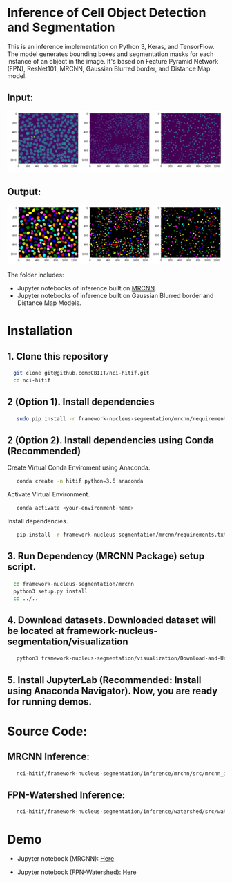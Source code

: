 # Inference of Cell Object Detection and Segmentation
This is an inference implementation on Python 3, Keras, and TensorFlow. The model generates bounding boxes and segmentation masks for each instance of an object in the image. It's based on Feature Pyramid Network (FPN), ResNet101, MRCNN, Gaussian Blurred border, and Distance Map model.

## Input:
![](assets/sample1.png)
## Output:
![](assets/sample2.png)

The folder includes:
* Jupyter notebooks of inference built on [MRCNN](https://arxiv.org/abs/1703.06870).
* Jupyter notebooks of inference built on Gaussian Blurred border and Distance Map Models.

# Installation
## 1. Clone this repository
```bash
  git clone git@github.com:CBIIT/nci-hitif.git
  cd nci-hitif
   ```
## 2 (Option 1). Install dependencies
```bash
   sudo pip install -r framework-nucleus-segmentation/mrcnn/requirements.txt
   ```
## 2 (Option 2). Install dependencies using Conda (Recommended)
Create Virtual Conda Enviroment using Anaconda.
```bash
   conda create -n hitif python=3.6 anaconda
   ```
Activate Virtual Environment.
```bash
   conda activate <your-environment-name>
   ```
 Install dependencies.
```bash
   pip install -r framework-nucleus-segmentation/mrcnn/requirements.txt
   ```

## 3. Run Dependency (MRCNN Package) setup script.
```bash
  cd framework-nucleus-segmentation/mrcnn
  python3 setup.py install
  cd ../..
   ```
## 4. Download datasets. Downloaded dataset will be located at **framework-nucleus-segmentation/visualization**
```bash
   python3 framework-nucleus-segmentation/visualization/Download-and-Unzip.py
   ```
## 5. Install JupyterLab (Recommended: Install using Anaconda Navigator). Now, you are ready for running demos.

# Source Code:
## MRCNN Inference:
```bash
   nci-hitif/framework-nucleus-segmentation/inference/mrcnn/src/mrcnn_infer.py
   ```
## FPN-Watershed Inference:
```bash
   nci-hitif/framework-nucleus-segmentation/inference/watershed/src/watershed_infer.py
   ```


# Demo
* Jupyter notebook (MRCNN): [Here](https://github.com/CBIIT/nci-hitif/blob/master/framework-nucleus-segmentation/inference/mrcnn/demo/demo.ipynb)

* Jupyter notebook (FPN-Watershed): [Here](https://github.com/CBIIT/nci-hitif/blob/master/framework-nucleus-segmentation/inference/watershed/demo/demo.ipynb)
